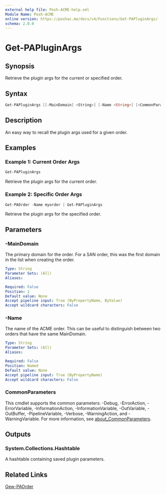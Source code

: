 ```yaml
---
external help file: Posh-ACME-help.xml
Module Name: Posh-ACME
online version: https://poshac.me/docs/v4/Functions/Get-PAPluginArgs/
schema: 2.0.0
---
```


# Get-PAPluginArgs

## Synopsis

Retrieve the plugin args for the current or specified order.

## Syntax

```powershell
Get-PAPluginArgs [[-MainDomain] <String>] [-Name <String>] [<CommonParameters>]
```

## Description

An easy way to recall the plugin args used for a given order.

## Examples

### Example 1: Current Order Args

```powershell
Get-PAPluginArgs
```

Retrieve the plugin args for the current order.

### Example 2: Specific Order Args

```powershell
Get-PAOrder -Name myorder | Get-PAPluginArgs
```

Retrieve the plugin args for the specified order.

## Parameters

### -MainDomain
The primary domain for the order.
For a SAN order, this was the first domain in the list when creating the order.

```yaml
Type: String
Parameter Sets: (All)
Aliases:

Required: False
Position: 1
Default value: None
Accept pipeline input: True (ByPropertyName, ByValue)
Accept wildcard characters: False
```

### -Name
The name of the ACME order.
This can be useful to distinguish between two orders that have the same MainDomain.

```yaml
Type: String
Parameter Sets: (All)
Aliases:

Required: False
Position: Named
Default value: None
Accept pipeline input: True (ByPropertyName)
Accept wildcard characters: False
```

### CommonParameters
This cmdlet supports the common parameters: -Debug, -ErrorAction, -ErrorVariable, -InformationAction, -InformationVariable, -OutVariable, -OutBuffer, -PipelineVariable, -Verbose, -WarningAction, and -WarningVariable. For more information, see [about_CommonParameters](http://go.microsoft.com/fwlink/?LinkID=113216).

## Outputs

### System.Collections.Hashtable
A hashtable containing saved plugin parameters.

## Related Links

[Gew-PAOrder](Get-PAOrder.md)
